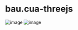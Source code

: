 # bau.cua-threejs
![image](https://github.com/vth20/bau.cua-threejs/assets/78136149/6e457707-9a28-4a88-86c7-2756bfa5f094)
![image](https://github.com/vth20/bau.cua-threejs/assets/78136149/6eaa74fc-a5a3-41e1-8ef5-be32b6d980ec)
